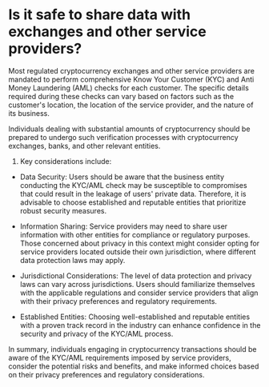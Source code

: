 # Is it safe to share data with exchanges and other service providers?

Most regulated cryptocurrency exchanges and other service providers are mandated to perform comprehensive Know Your Customer (KYC) and Anti Money Laundering (AML) checks for each customer. The specific details required during these checks can vary based on factors such as the customer's location, the location of the service provider, and the nature of its business. 

  
Individuals dealing with substantial amounts of cryptocurrency should be prepared to undergo such verification processes with cryptocurrency exchanges, banks, and other relevant entities. 

  
1. Key considerations include: 

- Data Security: Users should be aware that the business entity conducting the KYC/AML check may be susceptible to compromises that could result in the leakage of users' private data. Therefore, it is advisable to choose established and reputable entities that prioritize robust security measures. 

- Information Sharing: Service providers may need to share user information with other entities for compliance or regulatory purposes. Those concerned about privacy in this context might consider opting for service providers located outside their own jurisdiction, where different data protection laws may apply. 

- Jurisdictional Considerations: The level of data protection and privacy laws can vary across jurisdictions. Users should familiarize themselves with the applicable regulations and consider service providers that align with their privacy preferences and regulatory requirements. 

- Established Entities: Choosing well-established and reputable entities with a proven track record in the industry can enhance confidence in the security and privacy of the KYC/AML process. 

In summary, individuals engaging in cryptocurrency transactions should be aware of the KYC/AML requirements imposed by service providers, consider the potential risks and benefits, and make informed choices based on their privacy preferences and regulatory considerations. 